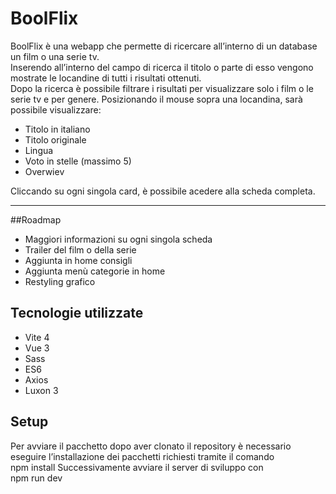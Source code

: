 # BoolFlix
BoolFlix è una webapp che permette di ricercare all’interno di un database un film o una serie tv.  
Inserendo all’interno del campo di ricerca il titolo o parte di esso vengono mostrate le locandine di tutti i risultati ottenuti.  
Dopo la ricerca è possibile filtrare i risultati per visualizzare solo i film o le serie tv e per genere.
Posizionando il mouse sopra una locandina, sarà possibile visualizzare:
- Titolo in italiano
- Titolo originale
- Lingua
- Voto in stelle (massimo 5)
- Overwiev

Cliccando su ogni singola card, è possibile acedere alla scheda completa.

---

##Roadmap
* Maggiori informazioni su ogni singola scheda
* Trailer del film o della serie
* Aggiunta in home consigli
* Aggiunta menù categorie in home
* Restyling grafico


## Tecnologie utilizzate
* Vite 4
* Vue 3
* Sass 
* ES6
* Axios
* Luxon 3

## Setup
Per avviare il pacchetto dopo aver clonato il repository è necessario eseguire l’installazione dei pacchetti richiesti tramite il comando  
	npm install
Successivamente avviare il server di sviluppo con  
	npm run dev
